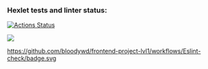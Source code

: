 ### Hexlet tests and linter status:
[![Actions Status](https://github.com/bloodywd/frontend-project-lvl1/workflows/hexlet-check/badge.svg)](https://github.com/bloodywd/frontend-project-lvl1/actions)

<a href="https://codeclimate.com/github/codeclimate/codeclimate/maintainability"><img src="https://api.codeclimate.com/v1/badges/a99a88d28ad37a79dbf6/maintainability" /></a>

https://github.com/bloodywd/frontend-project-lvl1/workflows/Eslint-check/badge.svg
